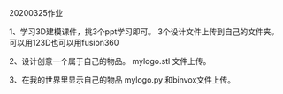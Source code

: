20200325作业

1、学习3D建模课件，挑3个ppt学习即可。 3个设计文件上传到自己的文件夹。 可以用123D也可以用fusion360

2、设计创意一个属于自己的物品。 mylogo.stl 文件上传。

3、在我的世界里显示自己的物品 mylogo.py 和binvox文件上传。
